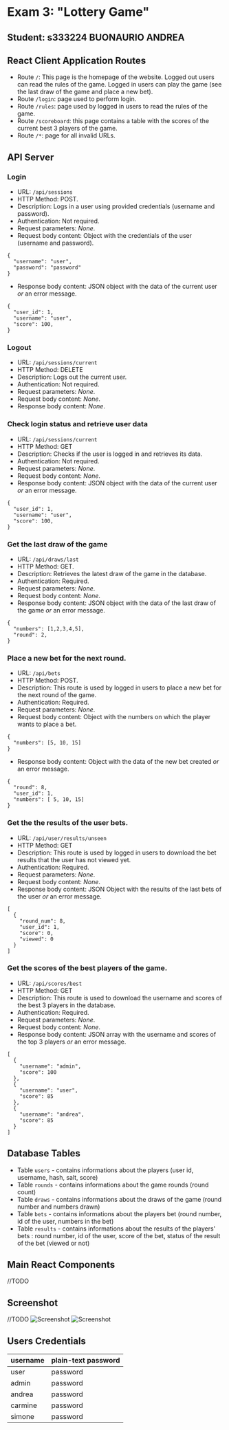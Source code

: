 # Exam 3: "Lottery Game"
## Student: s333224 BUONAURIO ANDREA 

## React Client Application Routes
- Route `/`: This page is the homepage of the website. Logged out users can read the rules of the game. Logged in users can play the game (see the last draw of the game and place a new bet).
- Route `/login`: page used to perform login.
- Route `/rules`: page used by logged in users to read the rules of the game.
- Route `/scoreboard`: this page contains a table with the scores of the current best 3 players of the game.
- Route `/*`: page for all invalid URLs.

## API Server

### __Login__
- URL: `/api/sessions`
- HTTP Method: POST.
- Description: Logs in a user using provided credentials (username and password).
- Authentication: Not required.
- Request parameters: _None_.
- Request body content: Object with the credentials of the user (username and password).
```
{
  "username": "user",
  "password": "password"
} 
```
- Response body content: JSON object with the data of the current user _or_ an error message.
```
{
  "user_id": 1,
  "username": "user",
  "score": 100,
} 
```

### __Logout__
- URL: `/api/sessions/current`
- HTTP Method: DELETE 
- Description: Logs out the current user.
- Authentication: Not required.
- Request parameters: _None_.
- Request body content: _None_.
- Response body content: _None_.

### __Check login status and retrieve user data__
- URL: `/api/sessions/current`
- HTTP Method: GET 
- Description: Checks if the user is logged in and retrieves its data.
- Authentication: Not required.
- Request parameters: _None_.
- Request body content: _None_.
- Response body content: JSON object with the data of the current user _or_ an error message.
```
{
  "user_id": 1,
  "username": "user",
  "score": 100,
} 
```

### __Get the last draw of the game__
- URL: `/api/draws/last`
- HTTP Method: GET.
- Description: Retrieves the latest draw of the game in the database.
- Authentication: Required.
- Request parameters: _None_.
- Request body content: _None_.
- Response body content: JSON object with the data of the last draw of the game _or_ an error message.
```
{
  "numbers": [1,2,3,4,5],
  "round": 2,
} 
```

### __Place a new bet for the next round.__
- URL: `/api/bets`
- HTTP Method: POST.
- Description: This route is used by logged in users to place a new bet for the next round of the game.
- Authentication: Required.
- Request parameters: _None_.
- Request body content: Object with the numbers on which the player wants to place a bet.
```
{
  "numbers": [5, 10, 15]
}
```
- Response body content: Object with the data of the new bet created _or_ an error message.
```
{
  "round": 8,
  "user_id": 1,
  "numbers": [ 5, 10, 15]
}
```

### __Get the the results of the user bets.__
- URL: `/api/user/results/unseen`
- HTTP Method: GET 
- Description: This route is used by logged in users to download the bet results that the user has not viewed yet.
- Authentication: Required.
- Request parameters: _None_.
- Request body content: _None_.
- Response body content: JSON Object with the results of the last bets of the user _or_ an error message.
```
[
  {
    "round_num": 8,
    "user_id": 1,
    "score": 0,
    "viewed": 0
  }
]
```

### __Get the scores of the best players of the game.__
- URL: `/api/scores/best`
- HTTP Method: GET 
- Description: This route is used to download the username and scores of the best 3 players in the database.
- Authentication: Required.
- Request parameters: _None_.
- Request body content: _None_.
- Response body content: JSON array with the username and scores of the top 3 players _or_ an error message.
```
[
  {
    "username": "admin",
    "score": 100
  },
  {
    "username": "user",
    "score": 85
  },
  {
    "username": "andrea",
    "score": 85
  }
]
```


## Database Tables

- Table `users` - contains informations about the players (user id, username, hash, salt, score)
- Table `rounds` - contains informations about the game rounds (round count)
- Table `draws` - contains informations about the draws of the game (round number and numbers drawn)
- Table `bets` - contains informations about the players bet (round number, id of the user, numbers in the bet)
- Table `results` - contains informations about the results of the players' bets : round number, id of the user, score of the bet, status of the result of the bet (viewed or not) 


## Main React Components
<!--
- `ListOfSomething` (in `List.js`): component purpose and main functionality
- `GreatButton` (in `GreatButton.js`): component purpose and main 
- functionality
-->


//TODO

## Screenshot
//TODO
![Screenshot](./img/screenshot1.jpg)
![Screenshot](./img/screenshot2.jpg)

## Users Credentials

| username | plain-text password |
| -------- | ------------------- |
| user     | password            |
| admin    | password            |
| andrea   | password            |
| carmine  | password            |
| simone   | password            |

